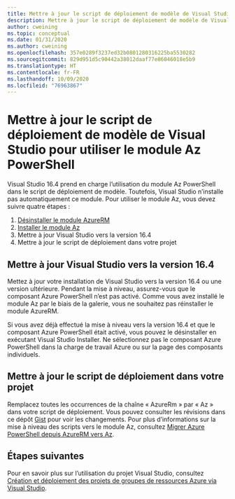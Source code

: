 ```yaml
---
title: Mettre à jour le script de déploiement de modèle de Visual Studio pour utiliser Az PowerShell
description: Mettre à jour le script de déploiement de modèle de Visual Studio depuis AzureRM vers Az PowerShell
author: cweining
ms.topic: conceptual
ms.date: 01/31/2020
ms.author: cweining
ms.openlocfilehash: 357e0289f3237ed32b0801280316225ba5530282
ms.sourcegitcommit: 829d951d5c90442a38012daaf77e86046018e5b9
ms.translationtype: HT
ms.contentlocale: fr-FR
ms.lasthandoff: 10/09/2020
ms.locfileid: "76963867"
---
```

# <a name="update-visual-studio-template-deployment-script-to-use-az-powershell-module"></a>Mettre à jour le script de déploiement de modèle de Visual Studio pour utiliser le module Az PowerShell

Visual Studio 16.4 prend en charge l’utilisation du module Az PowerShell dans le script de déploiement de modèle. Toutefois, Visual Studio n’installe pas automatiquement ce module. Pour utiliser le module Az, vous devez suivre quatre étapes :

1. [Désinstaller le module AzureRM](/powershell/azure/uninstall-az-ps#uninstall-the-azurerm-module)
1. [Installer le module Az](/powershell/azure/install-az-ps)
1. Mettre à jour Visual Studio vers la version 16.4
1. Mettre à jour le script de déploiement dans votre projet

## <a name="update-visual-studio-to-164"></a>Mettre à jour Visual Studio vers la version 16.4

Mettez à jour votre installation de Visual Studio vers la version 16.4 ou une version ultérieure. Pendant la mise à niveau, assurez-vous que le composant Azure PowerShell n’est pas activé. Comme vous avez installé le module Az par le biais de la galerie, vous ne souhaitez pas réinstaller le module AzureRM.

Si vous avez déjà effectué la mise à niveau vers la version 16.4 et que le composant Azure PowerShell était activé, vous pouvez le désinstaller en exécutant Visual Studio Installer. Ne sélectionnez pas le composant Azure PowerShell dans la charge de travail Azure ou sur la page des composants individuels.

## <a name="update-the-deployment-script-in-your-project"></a>Mettre à jour le script de déploiement dans votre projet

Remplacez toutes les occurrences de la chaîne « AzureRm » par « Az » dans votre script de déploiement. Vous pouvez consulter les révisions dans ce dépôt [Gist](https://gist.github.com/cweining/d2da2479418ea403499c4306dcf4f619) pour voir les changements. Pour plus d’informations sur la mise à niveau des scripts vers le module Az, consultez [Migrer Azure PowerShell depuis AzureRM vers Az](/powershell/azure/migrate-from-azurerm-to-az).

## <a name="next-steps"></a>Étapes suivantes

Pour en savoir plus sur l’utilisation du projet Visual Studio, consultez [Création et déploiement des projets de groupes de ressources Azure via Visual Studio](create-visual-studio-deployment-project.md).
